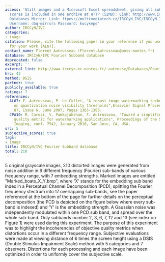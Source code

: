 ```yaml
---
access: 'Still images and a Microsoft Excel spreadsheet, giving all subjective quality
  scores is included in one archive at HTTP (52MB): Link: http://www.irccyn.ec-nantes.fr/~autrusse/Databases/FourierSB/FourierSB.zip  Qualinet
  Databases Mirror: Link: ftpes://multimediatech.cz/IRCCyN_IVC/IRCCyN_IVC_FourierSB
  Username: dbq-mirrors Password: kucykepe'
author: IRCCyN/IVC
categories:
- image
citation: Please, cite the following paper in your reference if you use this database
  for your work [AL07].
contact_name: Florent Autrusseau (Florent.Autrusseau@univ-nantes.fr)
database: IRCCyN/IVC Fourier Subband database
deprecated: false
excerpt: ''
external_link: http://www.irccyn.ec-nantes.fr/~autrusse/Databases/FourierSB/
hrc: 42
method: DSIS
partner: true
publicly_available: true
ratings: 7
references:
  AL07: F. Autrusseau, P. Le Callet, "A robust image watermarking technique based
    on quantization noise visibility thresholds",Elsevier Signal Processing, Volume
    87, Issue 6, June 2007, Pages 1363-1383.
  CPA10: M. Carosi, V. Pankajakshan, F. Autrusseau, "Toward a simplified perceptual
    quality metric for watermarking applications", Proceedings of the SPIE Electronic
    Imaging, conf. 7542, January 2010, San Jose, CA, USA.
src: 5
subjective_scores: true
tags:
- image
title: IRCCyN/IVC Fourier Subband database
total: 210
---
```


5 original grayscale images, 210 distorted images were generated from noise addition in 6 different frequency (Fourier) sub-bands of various frequency range, with 7 embedding strengths. Marked images are entitled "Marked_boats_X_Y.bmp", where 'X' stands for the embedding sub band index in a Perceptual Channel Decomposition (PCD), splitting the Fourier frequency stectrum into 17 overlapping sub-bands, see the paper referenced at the bottom of the page for further details on the perceptual decomposition (the PCD is depicted on the figure below where every sub-band is indexed) and 'Y' is the embedding strength. A Gaussian noise was independently modulated within one PCD sub band, and spread over the whole sub-band. Only subbands number 2, 3, 6, 7, 12 and 13 (see index on Figure 1) were used during this experiment. The purpose of this experiment was to highlight the incoherencies of objective quality metrics when distortions occur in a different frequency range. Subjective evaluations were made at viewing distance of 6 times the screen height using a DSIS (Double Stimulus Impairment Scale) method with 5 categories and 7 observers. Distortions for each processing and each image have been optimized in order to uniformly cover the subjective scale.